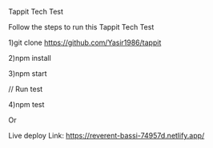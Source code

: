 Tappit Tech Test

Follow the steps to run this Tappit Tech Test

1)git clone https://github.com/Yasir1986/tappit

2)npm install

3)npm start

// Run test

4)npm test

Or

Live deploy Link: https://reverent-bassi-74957d.netlify.app/
